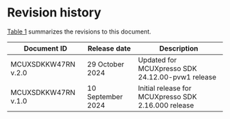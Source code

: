 # Revision history

[Table 1](#table_revisionhistory) summarizes the revisions to this document.

|Document ID|Release date|Description|
|-----------|------------|-----------|
|MCUXSDKKW47RN v.2.0|29 October 2024|Updated for MCUXpresso SDK 24.12.00-pvw1 release|
|MCUXSDKKW47RN v.1.0|10 September 2024|Initial release for MCUXpresso SDK 2.16.000 release|

